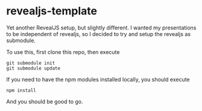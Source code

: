 revealjs-template
=================

Yet another RevealJS setup, but slightly different.
I wanted my presentations to be independent of revealjs, so I decided to try
and setup the revealjs as submodule.

To use this, first clone this repo, then execute
```
git submodule init
git submodule update
```

If you need to have the npm modules installed locally, you should execute
```
npm install
```

And you should be good to go.
